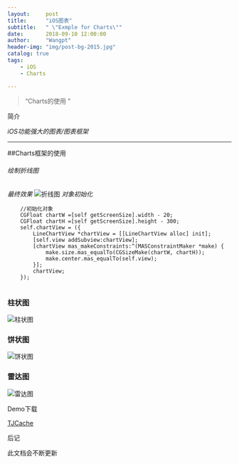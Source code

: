 ```yaml
---
layout:     post
title:      "iOS图表"
subtitle:   " \"Exmple for Charts\""
date:       2018-09-10 12:00:00
author:     "Wangpt"
header-img: "img/post-bg-2015.jpg"
catalog: true
tags:
    - iOS
    - Charts

---
```


> “Charts的使用 ”


简介

*iOS功能强大的图表/图表框架*

---

##Charts框架的使用

###### 绘制折线图
*最终效果*
![折线图](https://raw.githubusercontent.com/wangpt/TJCharts/master/Sources/1.png)
*对象初始化*

```objc
    //初始化对象
    CGFloat chartW =[self getScreenSize].width - 20;
    CGFloat chartH =[self getScreenSize].height - 300;
    self.chartView = ({
        LineChartView *chartView = [[LineChartView alloc] init];
        [self.view addSubview:chartView];
        [chartView mas_makeConstraints:^(MASConstraintMaker *make) {
            make.size.mas_equalTo(CGSizeMake(chartW, chartH));
            make.center.mas_equalTo(self.view);
        }];
        chartView;
    });
    
```







### 柱状图
![柱状图](https://raw.githubusercontent.com/wangpt/TJCharts/master/Sources/2.png)

### 饼状图

![饼状图](https://raw.githubusercontent.com/wangpt/TJCharts/master/Sources/3.png)

### 雷达图

![雷达图](https://raw.githubusercontent.com/wangpt/TJCharts/master/Sources/4.png)

Demo下载

[TJCache](https://github.com/wangpt/TJCache)


后记


此文档会不断更新
